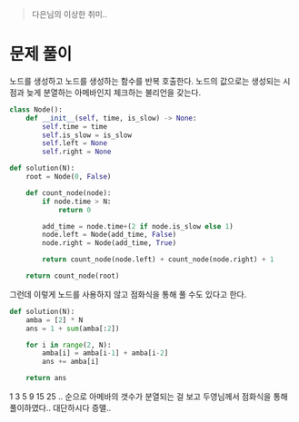 > 다은님의 이상한 취미..

# 문제 풀이

노드를 생성하고 노드를 생성하는 함수를 반복 호출한다. 노드의 값으로는 생성되는 시점과 늦게 분열하는 아메바인지 체크하는 불리언을 갖는다.

```python
class Node():
    def __init__(self, time, is_slow) -> None:
        self.time = time
        self.is_slow = is_slow
        self.left = None
        self.right = None

def solution(N):
    root = Node(0, False)

    def count_node(node):
        if node.time > N:
            return 0

        add_time = node.time+(2 if node.is_slow else 1)
        node.left = Node(add_time, False)
        node.right = Node(add_time, True)

        return count_node(node.left) + count_node(node.right) + 1

    return count_node(root)
```

그런데 이렇게 노드를 사용하지 않고 점화식을 통해 풀 수도 있다고 한다.

```python
def solution(N):
    amba = [2] * N
    ans = 1 + sum(amba[:2])

    for i in range(2, N):
        amba[i] = amba[i-1] + amba[i-2]
        ans += amba[i]

    return ans
```

1 3 5 9 15 25 .. 순으로 아메바의 갯수가 분열되는 걸 보고 두영님께서 점화식을 통해 풀이하였다..
대단하시다 증맬..
